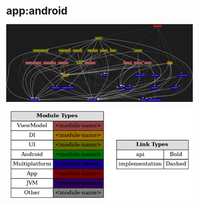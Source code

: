 # app:android

<!--region chart-->
![chart](atlas/chart.png)

![legend](../../atlas/legend.png)
<!--endregion-->